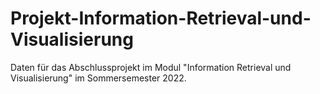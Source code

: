 # Projekt-Information-Retrieval-und-Visualisierung
Daten für das Abschlussprojekt im Modul "Information Retrieval und Visualisierung" im Sommersemester 2022.
